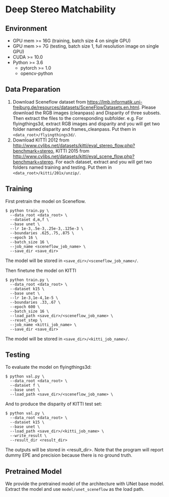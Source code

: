 # Deep Stereo Matchability

## Environment
- GPU mem >= 16G (training, batch size 4 on single GPU)
- GPU mem >= 7G (testing, batch size 1, full resolution image on single GPU)
- CUDA >= 10.0
- Python >= 3.6
    - pytorch >= 1.0
    - opencv-python

## Data Preparation
1. Download Sceneflow dataset from https://lmb.informatik.uni-freiburg.de/resources/datasets/SceneFlowDatasets.en.html.
   Please download the RGB images (cleanpass) and Disparity of three subsets. Then extract the files to the corresponding
   subfolder. e.g. For flyingthings3d, extract RGB images and disparity and you will get two folder named disparity and
   frames_cleanpass. Put them in `<data_root>/flyingthings3d/`.
2. Download KITTI 2012 from http://www.cvlibs.net/datasets/kitti/eval_stereo_flow.php?benchmark=stereo,
   KITTI 2015 from http://www.cvlibs.net/datasets/kitti/eval_scene_flow.php?benchmark=stereo.
   For each dataset, extract and you will get two folders named training and testing. Put them in `<data_root>/kitti/201x/unzip/`.

## Training
First pretrain the model on Sceneflow.
```
$ python train.py \
  --data_root <data_root> \
  --dataset d,m,f \
  --base unet \
  --lr 1e-3,.5e-3,.25e-3,.125e-3 \
  --boundaries .625,.75,.875 \
  --epoch 16 \
  --batch_size 16 \
  --job_name <sceneflow_job_name> \
  --save_dir <save_dir>
```
The model will be stored in `<save_dir>/<sceneflow_job_name>/`.

Then finetune the model on KITTI
```
$ python train.py \
  --data_root <data_root> \
  --dataset k15 \
  --base unet \
  --lr 1e-3,1e-4,1e-5 \
  --boundaries .33,.67 \
  --epoch 600 \
  --batch_size 16 \
  --load_path <save_dir>/<sceneflow_job_name> \
  --reset_step \
  --job_name <kitti_job_name> \
  --save_dir <save_dir>
```
The model will be stored in `<save_dir>/<kitti_job_name>/`.

## Testing
To evaluate the model on flyingthings3d:
```
$ python val.py \
  --data_root <data_root> \
  --dataset f \
  --base unet \
  --load_path <save_dir>/<sceneflow_job_name> \
```

And to produce the disparity of KITTI test set:
```
$ python val.py \
  --data_root <data_root> \
  --dataset k15 \
  --base unet \
  --load_path <save_dir>/<kitti_job_name> \
  --write_result \
  --result_dir <result_dir>
```
The outputs will be stored in <result_dir>. Note that the program will report dummy EPE and precision because there is
no ground truth.

## Pretrained Model
We provide the pretrained model of the architecture with UNet base model. Extract the model and use `model/unet_sceneflow`
as the load path.
